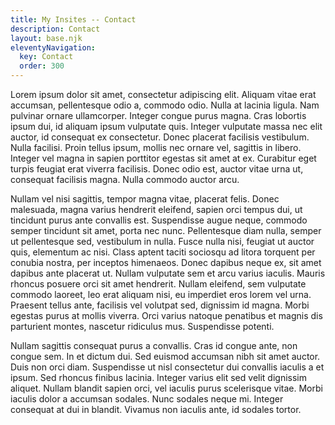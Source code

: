 ```yaml
---
title: My Insites -- Contact
description: Contact
layout: base.njk
eleventyNavigation:
  key: Contact
  order: 300
---
```


Lorem ipsum dolor sit amet, consectetur adipiscing elit. Aliquam vitae erat accumsan, pellentesque odio a, commodo odio. Nulla at lacinia ligula. Nam pulvinar ornare ullamcorper. Integer congue purus magna. Cras lobortis ipsum dui, id aliquam ipsum vulputate quis. Integer vulputate massa nec elit auctor, id consequat ex consectetur. Donec placerat facilisis vestibulum. Nulla facilisi. Proin tellus ipsum, mollis nec ornare vel, sagittis in libero. Integer vel magna in sapien porttitor egestas sit amet at ex. Curabitur eget turpis feugiat erat viverra facilisis. Donec odio est, auctor vitae urna ut, consequat facilisis magna. Nulla commodo auctor arcu.

Nullam vel nisi sagittis, tempor magna vitae, placerat felis. Donec malesuada, magna varius hendrerit eleifend, sapien orci tempus dui, ut tincidunt purus ante convallis est. Suspendisse augue neque, commodo semper tincidunt sit amet, porta nec nunc. Pellentesque diam nulla, semper ut pellentesque sed, vestibulum in nulla. Fusce nulla nisi, feugiat ut auctor quis, elementum ac nisi. Class aptent taciti sociosqu ad litora torquent per conubia nostra, per inceptos himenaeos. Donec dapibus neque ex, sit amet dapibus ante placerat ut. Nullam vulputate sem et arcu varius iaculis. Mauris rhoncus posuere orci sit amet hendrerit. Nullam eleifend, sem vulputate commodo laoreet, leo erat aliquam nisi, eu imperdiet eros lorem vel urna. Praesent tellus ante, facilisis vel volutpat sed, dignissim id magna. Morbi egestas purus at mollis viverra. Orci varius natoque penatibus et magnis dis parturient montes, nascetur ridiculus mus. Suspendisse potenti.

Nullam sagittis consequat purus a convallis. Cras id congue ante, non congue sem. In et dictum dui. Sed euismod accumsan nibh sit amet auctor. Duis non orci diam. Suspendisse ut nisl consectetur dui convallis iaculis a et ipsum. Sed rhoncus finibus lacinia. Integer varius elit sed velit dignissim aliquet. Nullam blandit sapien orci, vel iaculis purus scelerisque vitae. Morbi iaculis dolor a accumsan sodales. Nunc sodales neque mi. Integer consequat at dui in blandit. Vivamus non iaculis ante, id sodales tortor.